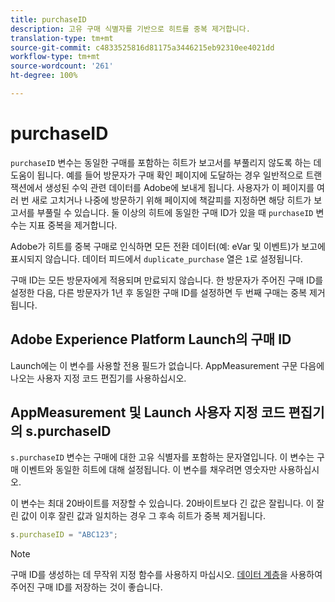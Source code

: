 ```yaml
---
title: purchaseID
description: 고유 구매 식별자를 기반으로 히트를 중복 제거합니다.
translation-type: tm+mt
source-git-commit: c4833525816d81175a3446215eb92310ee4021dd
workflow-type: tm+mt
source-wordcount: '261'
ht-degree: 100%

---
```



# purchaseID

`purchaseID` 변수는 동일한 구매를 포함하는 히트가 보고서를 부풀리지 않도록 하는 데 도움이 됩니다. 예를 들어 방문자가 구매 확인 페이지에 도달하는 경우 일반적으로 트랜잭션에서 생성된 수익 관련 데이터를 Adobe에 보내게 됩니다. 사용자가 이 페이지를 여러 번 새로 고치거나 나중에 방문하기 위해 페이지에 책갈피를 지정하면 해당 히트가 보고서를 부풀릴 수 있습니다. 둘 이상의 히트에 동일한 구매 ID가 있을 때 `purchaseID` 변수는 지표 중복을 제거합니다.

Adobe가 히트를 중복 구매로 인식하면 모든 전환 데이터(예: eVar 및 이벤트)가 보고에 표시되지 않습니다. 데이터 피드에서 `duplicate_purchase` 열은 `1`로 설정됩니다.

구매 ID는 모든 방문자에게 적용되며 만료되지 않습니다. 한 방문자가 주어진 구매 ID를 설정한 다음, 다른 방문자가 1년 후 동일한 구매 ID를 설정하면 두 번째 구매는 중복 제거됩니다.

## Adobe Experience Platform Launch의 구매 ID

Launch에는 이 변수를 사용할 전용 필드가 없습니다. AppMeasurement 구문 다음에 나오는 사용자 지정 코드 편집기를 사용하십시오.

## AppMeasurement 및 Launch 사용자 지정 코드 편집기의 s.purchaseID

`s.purchaseID` 변수는 구매에 대한 고유 식별자를 포함하는 문자열입니다. 이 변수는 구매 이벤트와 동일한 히트에 대해 설정됩니다. 이 변수를 채우려면 영숫자만 사용하십시오.

이 변수는 최대 20바이트를 저장할 수 있습니다. 20바이트보다 긴 값은 잘립니다. 이 잘린 값이 이후 잘린 값과 일치하는 경우 그 후속 히트가 중복 제거됩니다.

```js
s.purchaseID = "ABC123";
```

>[!NOTE]
>
>구매 ID를 생성하는 데 무작위 지정 함수를 사용하지 마십시오. [데이터 계층](../../prepare/data-layer.md)을 사용하여 주어진 구매 ID를 저장하는 것이 좋습니다.
